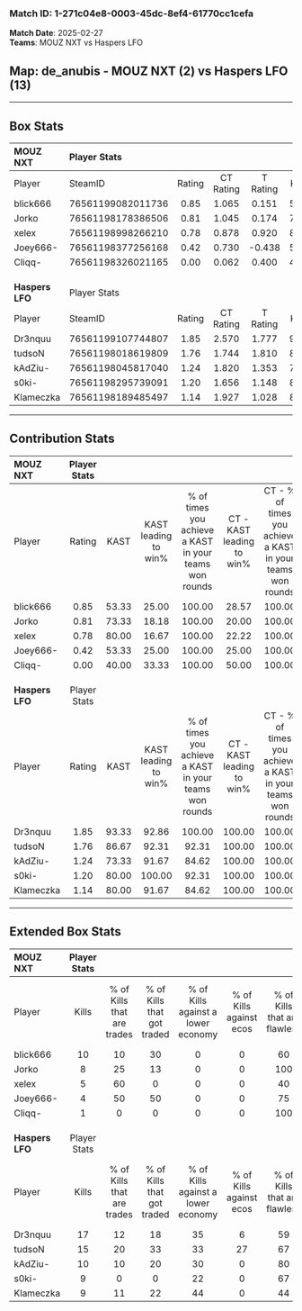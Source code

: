 ### Match ID: 1-271c04e8-0003-45dc-8ef4-61770cc1cefa  
**Match Date**: 2025-02-27  
**Teams**: MOUZ NXT vs Haspers LFO  

## **Map**: de_anubis - MOUZ NXT (2) vs Haspers LFO (13)  
---  

## Box Stats  

| **MOUZ NXT**    | Player Stats      |        |           |          |       |       |       |         |        |      |     |
| :- | :- | :-: | :-: | :-: | :-: | :-: | :-: | :-: | :-: | :-: | :-: |
| Player          | SteamID           | Rating | CT Rating | T Rating | KAST  |  ADR  | Kills | Assists | Deaths | K/D  | HS% |
| blick666        | 76561199082011736 |  0.85  |   1.065   |  0.151   | 53.33 | 76.8  |  10   |    0    |   12   | 0.83 | 20  |
| Jorko           | 76561198178386506 |  0.81  |   1.045   |  0.174   | 73.33 | 55.0  |   8   |    1    |   12   | 0.67 | 50  |
| xelex           | 76561198998266210 |  0.78  |   0.878   |  0.920   | 80.00 | 60.9  |   5   |    6    |   11   | 0.45 | 60  |
| Joey666-        | 76561198377256168 |  0.42  |   0.730   |  -0.438  | 53.33 | 46.7  |   4   |    3    |   12   | 0.33 | 25  |
| Cliqq-          | 76561198326021165 |  0.00  |   0.062   |  0.400   | 40.00 | 23.0  |   1   |    0    |   14   | 0.07 |  0  |
|                 |                   |        |           |          |       |       |       |         |        |      |     |
|                 |                   |        |           |          |       |       |       |         |        |      |     |
|                 |                   |        |           |          |       |       |       |         |        |      |     |
| **Haspers LFO** | Player Stats      |        |           |          |       |       |       |         |        |      |     |
| Player          | SteamID           | Rating | CT Rating | T Rating | KAST  |  ADR  | Kills | Assists | Deaths | K/D  | HS% |
| Dr3nquu         | 76561199107744807 |  1.85  |   2.570   |  1.777   | 93.33 | 103.9 |  17   |    2    |   6    | 2.83 | 76  |
| tudsoN          | 76561198018619809 |  1.76  |   1.744   |  1.810   | 86.67 | 101.5 |  15   |    3    |   4    | 3.75 | 33  |
| kAdZiu-         | 76561198045817040 |  1.24  |   1.820   |  1.353   | 73.33 | 81.4  |  10   |    3    |   6    | 1.67 | 70  |
| s0ki-           | 76561198295739091 |  1.20  |   1.656   |  1.148   | 80.00 | 66.6  |   9   |    6    |   6    | 1.50 | 88  |
| Klameczka       | 76561198189485497 |  1.14  |   1.927   |  1.028   | 80.00 | 66.7  |   9   |    1    |   7    | 1.29 | 22  |
---  

## Contribution Stats  

| **MOUZ NXT**    | Player Stats |       |                      |                                                        |                           |                                                             |                          |                                                            |
| :- | :-: | :-: | :-: | :-: | :-: | :-: | :-: | :-: |
| Player          |    Rating    | KAST  | KAST leading to win% | % of times you achieve a KAST in your teams won rounds | CT - KAST leading to win% | CT - % of times you achieve a KAST in your teams won rounds | T - KAST leading to win% | T - % of times you achieve a KAST in your teams won rounds |
| blick666        |     0.85     | 53.33 |        25.00         |                         100.00                         |           28.57           |                           100.00                            |           0.00           |                            0.00                            |
| Jorko           |     0.81     | 73.33 |        18.18         |                         100.00                         |           20.00           |                           100.00                            |           0.00           |                            0.00                            |
| xelex           |     0.78     | 80.00 |        16.67         |                         100.00                         |           22.22           |                           100.00                            |           0.00           |                            0.00                            |
| Joey666-        |     0.42     | 53.33 |        25.00         |                         100.00                         |           25.00           |                           100.00                            |           0.00           |                            0.00                            |
| Cliqq-          |     0.00     | 40.00 |        33.33         |                         100.00                         |           50.00           |                           100.00                            |           0.00           |                            0.00                            |
|                 |              |       |                      |                                                        |                           |                                                             |                          |                                                            |
|                 |              |       |                      |                                                        |                           |                                                             |                          |                                                            |
|                 |              |       |                      |                                                        |                           |                                                             |                          |                                                            |
| **Haspers LFO** | Player Stats |       |                      |                                                        |                           |                                                             |                          |                                                            |
| Player          |    Rating    | KAST  | KAST leading to win% | % of times you achieve a KAST in your teams won rounds | CT - KAST leading to win% | CT - % of times you achieve a KAST in your teams won rounds | T - KAST leading to win% | T - % of times you achieve a KAST in your teams won rounds |
| Dr3nquu         |     1.85     | 93.33 |        92.86         |                         100.00                         |          100.00           |                           100.00                            |          90.91           |                           100.00                           |
| tudsoN          |     1.76     | 86.67 |        92.31         |                         92.31                          |          100.00           |                           100.00                            |          90.00           |                           90.00                            |
| kAdZiu-         |     1.24     | 73.33 |        91.67         |                         84.62                          |          100.00           |                           100.00                            |          88.89           |                           80.00                            |
| s0ki-           |     1.20     | 80.00 |        100.00        |                         92.31                          |          100.00           |                           100.00                            |          100.00          |                           90.00                            |
| Klameczka       |     1.14     | 80.00 |        91.67         |                         84.62                          |          100.00           |                           100.00                            |          88.89           |                           80.00                            |
---  

## Extended Box Stats  

| **MOUZ NXT**    | Player Stats |                            |                            |                                    |                         |                              |                                 |        |                             |                                     |                          |                               |                            |
| :- | :-: | :-: | :-: | :-: | :-: | :-: | :-: | :-: | :-: | :-: | :-: | :-: | :-: |
| Player          |    Kills     | % of Kills that are trades | % of Kills that got traded | % of Kills against a lower economy | % of Kills against ecos | % of Kills that are flawless | % of Kills that are close duels | Deaths | % of Deaths that get traded | % of Deaths against a lower economy | % of Deaths against ecos | % of Deaths that are flawless | % of Deaths that are close |
| blick666        |      10      |             10             |             30             |                 0                  |            0            |              60              |               10                |   12   |              8              |                  0                  |            0             |              67               |             25             |
| Jorko           |      8       |             25             |             13             |                 0                  |            0            |             100              |                0                |   12   |              8              |                  0                  |            0             |              58               |             0              |
| xelex           |      5       |             60             |             0              |                 0                  |            0            |              40              |                0                |   11   |             27              |                  0                  |            0             |              55               |             9              |
| Joey666-        |      4       |             50             |             50             |                 0                  |            0            |              75              |                0                |   12   |             17              |                  0                  |            0             |              50               |             0              |
| Cliqq-          |      1       |             0              |             0              |                 0                  |            0            |             100              |                0                |   14   |             29              |                  0                  |            0             |              71               |             7              |
|                 |              |                            |                            |                                    |                         |                              |                                 |        |                             |                                     |                          |                               |                            |
|                 |              |                            |                            |                                    |                         |                              |                                 |        |                             |                                     |                          |                               |                            |
|                 |              |                            |                            |                                    |                         |                              |                                 |        |                             |                                     |                          |                               |                            |
| **Haspers LFO** | Player Stats |                            |                            |                                    |                         |                              |                                 |        |                             |                                     |                          |                               |                            |
| Player          |    Kills     | % of Kills that are trades | % of Kills that got traded | % of Kills against a lower economy | % of Kills against ecos | % of Kills that are flawless | % of Kills that are close duels | Deaths | % of Deaths that get traded | % of Deaths against a lower economy | % of Deaths against ecos | % of Deaths that are flawless | % of Deaths that are close |
| Dr3nquu         |      17      |             12             |             18             |                 35                 |            6            |              59              |                6                |   6    |             33              |                 17                  |            0             |              50               |             17             |
| tudsoN          |      15      |             20             |             33             |                 33                 |           27            |              67              |                7                |   4    |             25              |                 25                  |            25            |              75               |             0              |
| kAdZiu-         |      10      |             10             |             20             |                 30                 |            0            |              80              |               10                |   6    |             17              |                 17                  |            0             |              83               |             0              |
| s0ki-           |      9       |             0              |             0              |                 22                 |            0            |              67              |                0                |   6    |             17              |                  0                  |            0             |              67               |             0              |
| Klameczka       |      9       |             11             |             22             |                 44                 |            0            |              44              |               22                |   7    |             29              |                  0                  |            0             |              86               |             0              |
